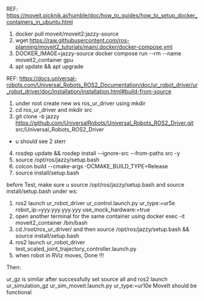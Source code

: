 REF: https://moveit.picknik.ai/humble/doc/how_to_guides/how_to_setup_docker_containers_in_ubuntu.html

1. docker pull moveit/moveit2:jazzy-source
2. wget https://raw.githubusercontent.com/ros-planning/moveit2_tutorials/main/.docker/docker-compose.yml
3. DOCKER_IMAGE=jazzy-source docker compose run --rm --name moveit2_container gpu
4. apt update && apt upgrade

REF: https://docs.universal-robots.com/Universal_Robots_ROS2_Documentation/doc/ur_robot_driver/ur_robot_driver/doc/installation/installation.html#build-from-source

1. under root create new ws ros_ur_driver using mkdir
2. cd ros_ur_driver and mkdir src
3. git clone -b jazzy https://github.com/UniversalRobots/Universal_Robots_ROS2_Driver.git src/Universal_Robots_ROS2_Driver
  - u should see 2 sterr
4. rosdep update &&
rosdep install --ignore-src --from-paths src -y
5. source /opt/ros/jazzy/setup.bash
6. colcon build --cmake-args -DCMAKE_BUILD_TYPE=Release
7. source install/setup.bash

before Test, make sure u source /opt/ros/jazzy/setup.bash and source install/setup.bash under ws: 
1. ros2 launch ur_robot_driver ur_control.launch.py ur_type:=ur5e robot_ip:=yyy.yyy.yyy.yyy use_mock_hardware:=true
2. open another terminal for the same container using docker exec -it moveit2_container /bin/bash
3. cd /root/ros_ur_driver/ and then source /opt/ros/jazzy/setup.bash && source install/setup.bash
4. ros2 launch ur_robot_driver test_scaled_joint_trajectory_controller.launch.py
5. when robot in RViz moves, Done !!! 

Then:

ur_gz is similar
after successfully set
source all
and ros2 launch ur_simulation_gz ur_sim_moveit.launch.py ur_type:=ur10e
MoveIt should be functional
